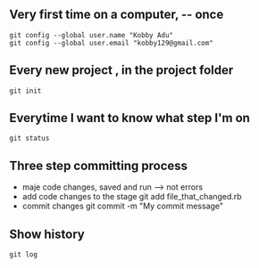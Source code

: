 Very first time on a computer, -- once
---------------------------

    git config --global user.name "Kobby Adu"
    git config --global user.email "kobby129@gmail.com"

Every new project , in the project folder
----------------------
    git init

Everytime I want to know what step I'm on
----------------------------
    git status


Three step committing process
-----------------------------------

* maje code changes, saved and run --> not errors
* add code changes to the stage
    git add file_that_changed.rb
* commit changes 
    git commit -m "My commit message"

Show history
--------------

    git log

    